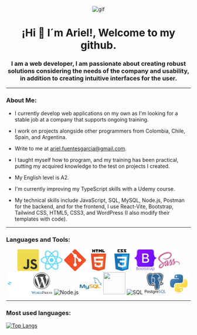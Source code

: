 <div id='header' align='center'>
  <img src='https://media1.giphy.com/media/zhJR6HbK4fthC/giphy.gif' width='200' alt='gif' />
  <h1 align='center'>¡Hi 👋 I´m Ariel!, Welcome to my github.</h1>
  <h3 align='center'>I am a web developer, I am passionate about creating robust solutions considering the needs of the company and usability, in addition to creating intuitive interfaces for the user.</h3>
</div>

--- 
### About Me:

- I currently develop web applications on my own as I'm looking for a stable job at a company that supports ongoing training.

- I work on projects alongside other programmers from Colombia, Chile, Spain, and Argentina.

- Write to me at ariel.fuentesgarcia@gmail.com.

- I taught myself how to program, and my training has been practical, putting my acquired knowledge to the test on projects I created.

- My English level is A2.

- I'm currently improving my TypeScript skills with a Udemy course.

- My technical skills include JavaScript, SQL, MySQL, Node.js, Postman for the backend, and for the frontend, I use React-Vite, Bootstrap, Tailwind CSS, HTML5, CSS3, and WordPress (I also modify their templates with code).

---
<div align='left'>
  <h3>Languages and Tools:</h4>
  <div align='center'>
    <img src='https://github.com/devicons/devicon/blob/master/icons/javascript/javascript-original.svg' width='60' height='60' alt='Javascript'>
    <img src='https://github.com/devicons/devicon/blob/master/icons/react/react-original.svg' width='60' height='60' alt='React.js'>
    <img src='https://github.com/devicons/devicon/blob/master/icons/git/git-original.svg' width='60' height='60' alt='GIT'>
    <img src='https://github.com/devicons/devicon/blob/master/icons/html5/html5-original-wordmark.svg' width='60' height='60' alt='HTML5'>
    <img src='https://github.com/devicons/devicon/blob/master/icons/css3/css3-original-wordmark.svg' width='60' height='60' alt='CSS3'>
    <img src='https://github.com/devicons/devicon/blob/master/icons/bootstrap/bootstrap-original-wordmark.svg' width='60' height='60' alt='Bootstrap'>
    <img src='https://github.com/devicons/devicon/blob/master/icons/sass/sass-original.svg' width='60' height='60' alt='SASS'>
    <img src='https://github.com/devicons/devicon/blob/master/icons/tailwindcss/tailwindcss-original-wordmark.svg' width='60' height='60' alt='TAILWINDCSS'>
    <img src='https://github.com/devicons/devicon/blob/master/icons/wordpress/wordpress-original.svg' width='60' height='60' alt='WORDPRESS'>
    <img src='https://www.svgrepo.com/show/376337/node-js.svg' width='60' height='60' alt='Node.js'>
    <img src='https://github.com/devicons/devicon/blob/master/icons/mysql/mysql-original-wordmark.svg' width='60' height='60' alt='MySQL.js'>
    <img 
src='https://github.com/devicons/devicon/blob/master/icons/mongodb/mongodb-original'width='60' height='60'>
    <img src='https://github.com/likaon1606/likaon1606/assets/95390615/fa85a46f-52c7-4287-9e67-baa5bfdda227' width='60' height='60' alt='SQL'>
    <img src='https://github.com/devicons/devicon/blob/master/icons/postgresql/postgresql-original-wordmark.svg' width='60' height='60' alt='POSTGREsql'>
    <img src='https://github.com/devicons/devicon/blob/master/icons/python/python-original.svg' width='60' height='60' alt='Python'>          
  </div>
</div>

---

### Most used languages:

[![Top Langs](https://github-readme-stats.vercel.app/api/top-langs/?username=likaon1606&layout=compact)](https://github.com/likaon1606/github-readme-stats)

